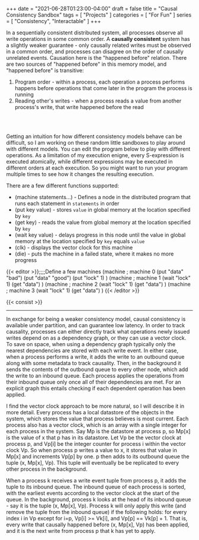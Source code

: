 +++
date = "2021-06-28T01:23:00-04:00"
draft = false
title = "Causal Consistency Sandbox"
tags = [ "Projects" ]
categories = [ "For Fun" ]
series = [ "Consistency", "Interactable" ]
+++

In a sequentially consistent distributed system, all processes observe all write operations in some common order.
A **causally consistent** system has a slightly weaker guarantee - only causally related writes must be observed in a common order,
and processes can disagree on the order of causally unrelated events. <!--more-->
Causation here is the "happened before" relation. There are two sources of 
"happened before" in this memory model, and "happened before" is transitive:
1. Program order - within a process, each operation a process performs happens before operations that come later in the program the process is running  
2. Reading other's writes - when a process reads a value from another process's write, that write happened before the read  

  
</br></br>

Getting an intuition for how different consistency models behave can be difficult, 
so I am working on these random little sandboxes to play around with different models.
You can edit the program below to play with different operations. As a limitation of my execution enigne, every S-expression is executed atomically,
while different expressions may be executed in different orders at each execution. So you might want to run your program
multiple times to see how it changes the resulting execution.

There are a few different functions supported:  
 - (machine statements...) - Defines a node in the distributed program that runs each statement in `statements` in order  
 - (put key value) - stores `value` in global memory at the location specified by `key`  
 - (get key) - reads the value from global memory at the location specified by `key`  
 - (wait key value) - delays progress in this node until the value in global memory at the location specified by `key` equals `value`  
 - (clk) - displays the vector clock for this machine  
 - (die) - puts the machine in a failed state, where it makes no more progress  

{{< editor >}};;;;Define a few machines
(machine ; machine 0
    (put "data" "bad")
    (put "data" "good")
    (put "lock" 1)
)
(machine ; machine 1
    (wait "lock" 1)
    (get "data")
)
(machine ; machine 2
    (wait "lock" 1)
    (get "data")
)
(machine ; machine 3
    (wait "lock" 1)
    (get "data")
)
{{< /editor >}}

{{< consist >}}


-----------

In exchange for being a weaker consistency model, causal consistency is available under partition, and can guarantee low latency. In order to track causality,
processes can either directly track what operations newly issued writes depend on as a dependency graph, or they can use a vector clock. To save on space,
when using a dependency graph typically only the nearest dependencies are stored with each write event. In either case, when a process performs a write, it
adds the write to an outbound queue along with some metadata to track causality. Then, in the background it sends the contents of the outbound queue to every other
node, which add the write to an inbound queue. Each process applies the operations from their inbound queue only once all of their dependencies are met. For an explicit graph this entails checking if each dependent operation has been applied.

I find the vector clock approach to be more natural, so I will describe it in more detail. Every process has a local datastore of the objects in the system, which
stores the value that process believes is most current. Each process also has a vector clock, which is an array with a single integer for each process in the
system. Say Mp is the datastore at process p, so Mp[x] is the value of x that p has in its datastore. Let Vp be the vector clock at process p, and
Vp[i] be the integer counter for process i within the vector clock Vp. So when process p writes a value to x, it stores that value in Mp[x] 
and increments Vp[p] by one. p then adds to its outbound queue the tuple (x, Mp[x], Vp). This tuple will eventually be be replicated to every other process
in the background.

When a process k receives a write event tuple from process p, it adds the tuple to its inbound queue. The inbound queue of each process is sorted, with
the earliest events according to the vector clock at the start of the queue. In the background, process k looks at the head of its inbound queue - say it is the
tuple (x, Mp[x], Vp). Process k will only apply this write (and remove the tuple from the inbound queue) if the following holds:
for every index i in Vp except for i=p, Vp[i] >= Vk[i], and Vp[p] == Vk[p] + 1. That is, every write that causally happened before (x, Mp[x], Vp) has
been applied, and it is the next write from process p that k has yet to apply.
